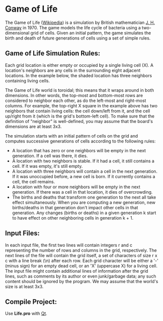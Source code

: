# Game of Life

The Game of Life ([Wikipedia](https://en.wikipedia.org/wiki/Conway's_Game_of_Life)) is a simulation by British mathematician [J. H. Conway](http://conwaylife.com/) in 1970. The game models the life cycle of bacteria using a two-dimensional grid of cells. Given an initial pattern, the game simulates the birth and death of future generations of cells using a set of simple rules.

## Game of Life Simulation Rules:
Each grid location is either empty or occupied by a single living cell (X). A location's neighbors are any cells in the surrounding eight adjacent locations. In the example below, the shaded location has three neighbors containing living cells.

The Game of Life world is toroidal; this means that it wraps around in both dimensions. In other words, the top-most and bottom-most rows are considered to neighbor each other, as do the left-most and right-most columns. For example, the top-right X square in the example above has two neighbors that contain living cells: the cell down/left from it, and the cell up/right from it (which is the grid's bottom-left cell). To make sure that the definition of "neighbor" is well-defined, you may assume that the board's dimensions are at least 3x3.

The simulation starts with an initial pattern of cells on the grid and computes successive generations of cells according to the following rules:

* A location that has zero or one neighbors will be empty in the next generation. If a cell was there, it dies.
* A location with two neighbors is stable. If it had a cell, it still contains a cell. If it was empty, it's still empty.
* A location with three neighbors will contain a cell in the next generation. If it was unoccupied before, a new cell is born. If it currently contains a cell, the cell remains.
* A location with four or more neighbors will be empty in the next generation. If there was a cell in that location, it dies of overcrowding.
* The births and deaths that transform one generation to the next all take effect simultaneously. When you are computing a new generation, new births/deaths in that generation don't impact other cells in that generation. Any changes (births or deaths) in a given generation k start to have effect on other neighboring cells in generation k + 1.

## Input Files:
In each input file, the first two lines will contain integers r and c representing the number of rows and columns in the grid, respectively. The next lines of the file will contain the grid itself, a set of characters of size r x c with a line break (\n) after each row. Each grid character will be either a '-' (minus sign) for an empty dead cell, or an 'X' (uppercase X) for a living cell. The input file might contain additional lines of information after the grid lines, such as comments by its author or even junk/garbage data; any such content should be ignored by the program. We may assume that the world's size is at least 3x3.

## Compile Project:
Use **Life.pro** with [Qt](https://www.qt.io/download).
